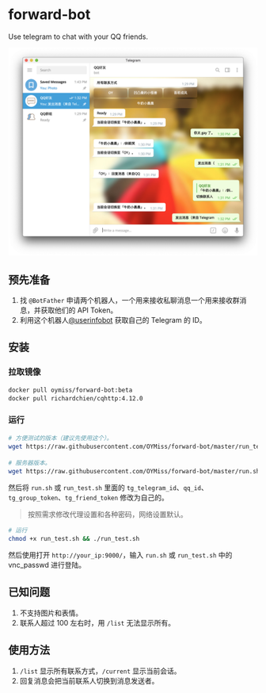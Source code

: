 # forward-bot

Use telegram to chat with your QQ friends.

![效果](/images/12-24.png)

## 预先准备

1. 找 `@BotFather` 申请两个机器人，一个用来接收私聊消息一个用来接收群消息，并获取他们的 API Token。
2. 利用这个机器人[@userinfobot](https://telegram.me/userinfobot) 获取自己的 Telegram 的 ID。

## 安装

### 拉取镜像

```bash
docker pull oymiss/forward-bot:beta
docker pull richardchien/cqhttp:4.12.0
```

### 运行

```bash
# 方便测试的版本（建议先使用这个）。
wget https://raw.githubusercontent.com/OYMiss/forward-bot/master/run_test.sh

# 服务器版本。
wget https://raw.githubusercontent.com/OYMiss/forward-bot/master/run.sh
```

然后将 `run.sh` 或 `run_test.sh` 里面的
`tg_telegram_id`、`qq_id`、`tg_group_token`、`tg_friend_token` 修改为自己的。

> 按照需求修改代理设置和各种密码，网络设置默认。

```bash
# 运行
chmod +x run_test.sh && ./run_test.sh
```

然后使用打开 `http://your_ip:9000/`，输入 `run.sh` 或 `run_test.sh` 中的 vnc_passwd 进行登陆。

## 已知问题

1. 不支持图片和表情。
2. 联系人超过 100 左右时，用 `/list` 无法显示所有。

## 使用方法

1. `/list` 显示所有联系方式，`/current` 显示当前会话。
2. 回复消息会把当前联系人切换到消息发送者。
